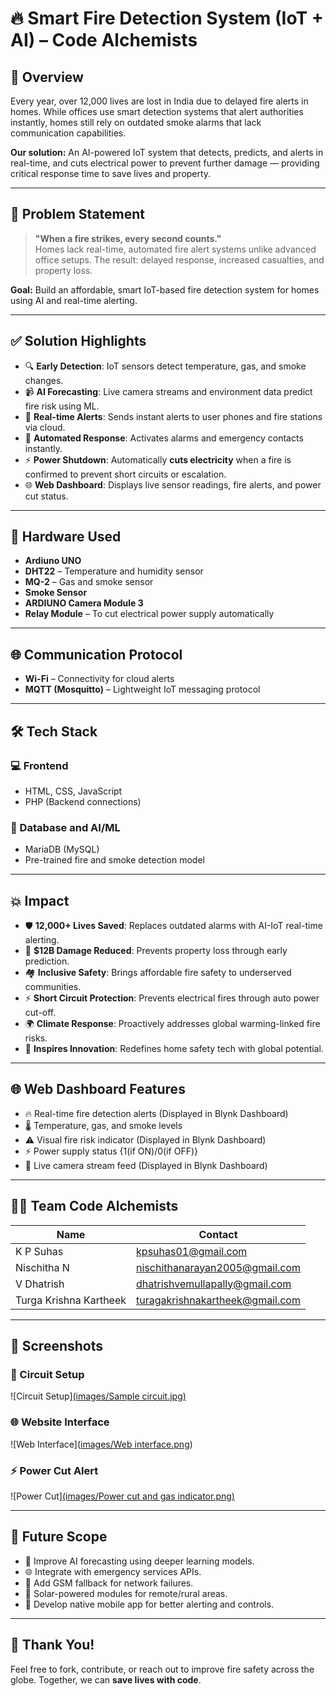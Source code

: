 # 🔥 Smart Fire Detection System (IoT + AI) – Code Alchemists

## 🚀 Overview
Every year, over 12,000 lives are lost in India due to delayed fire alerts in homes. While offices use smart detection systems that alert authorities instantly, homes still rely on outdated smoke alarms that lack communication capabilities.

**Our solution:** An AI-powered IoT system that detects, predicts, and alerts in real-time, and cuts electrical power to prevent further damage — providing critical response time to save lives and property.

---

## 🧠 Problem Statement

> **"When a fire strikes, every second counts."**  
Homes lack real-time, automated fire alert systems unlike advanced office setups. The result: delayed response, increased casualties, and property loss.

**Goal:** Build an affordable, smart IoT-based fire detection system for homes using AI and real-time alerting.

---

## ✅ Solution Highlights

- 🔍 **Early Detection**: IoT sensors detect temperature, gas, and smoke changes.
- 📹 **AI Forecasting**: Live camera streams and environment data predict fire risk using ML.
- 📲 **Real-time Alerts**: Sends instant alerts to user phones and fire stations via cloud.
- 🚨 **Automated Response**: Activates alarms and emergency contacts instantly.
- ⚡ **Power Shutdown**: Automatically **cuts electricity** when a fire is confirmed to prevent short circuits or escalation.
- 🌐 **Web Dashboard**: Displays live sensor readings, fire alerts, and power cut status.

---

## 🔧 Hardware Used

- **Ardiuno UNO**
- **DHT22** – Temperature and humidity sensor
- **MQ-2** – Gas and smoke sensor
- **Smoke Sensor**
- **ARDIUNO Camera Module 3**
- **Relay Module** – To cut electrical power supply automatically

---

## 🌐 Communication Protocol

- **Wi-Fi** – Connectivity for cloud alerts  
- **MQTT (Mosquitto)** – Lightweight IoT messaging protocol

---

## 🛠️ Tech Stack

### 💻 Frontend
- HTML, CSS, JavaScript  
- PHP (Backend connections)

### 🧠 Database and AI/ML
- MariaDB (MySQL)
- Pre-trained fire and smoke detection model

---

## 💥 Impact

- 🛡 **12,000+ Lives Saved**: Replaces outdated alarms with AI-IoT real-time alerting.
- 💸 **$12B Damage Reduced**: Prevents property loss through early prediction.
- 🏘 **Inclusive Safety**: Brings affordable fire safety to underserved communities.
- ⚡ **Short Circuit Protection**: Prevents electrical fires through auto power cut-off.
- 🌍 **Climate Response**: Proactively addresses global warming-linked fire risks.
- 🌟 **Inspires Innovation**: Redefines home safety tech with global potential.

---

## 🌐 Web Dashboard Features

- 🔥 Real-time fire detection alerts (Displayed in Blynk Dashboard)
- 🌡️ Temperature, gas, and smoke levels 
- ⚠️ Visual fire risk indicator (Displayed in Blynk Dashboard)
- ⚡ Power supply status {1(if ON)/0(if OFF)}
- 📸 Live camera stream feed (Displayed in Blynk Dashboard)

---

## 👨‍💻 Team Code Alchemists

| Name                | Contact                  |
|---------------------|---------------------------|
| K P Suhas           | kpsuhas01@gmail.com       |
| Nischitha N         | nischithanarayan2005@gmail.com |
| V Dhatrish          | dhatrishvemullapally@gmail.com |
| Turga Krishna Kartheek | turagakrishnakartheek@gmail.com |

---

## 📸 Screenshots 
### 🔧 Circuit Setup
![Circuit Setup][(images/Sample circuit.jpg)](https://github.com/dhatrishv/FireForcaster/blob/7db43a127eeb23c4d416a72d80d0a149c96731a2/images/Sample%20circuit.jpg)
### 🌐 Website Interface
![Web Interface]([images/Web interface.png](https://github.com/dhatrishv/FireForcaster/blob/cc573327cf25e72dc8e04901c83ed2b9fda5290c/images/Web%20interface.png))
### ⚡ Power Cut Alert
![Power Cut][(images/Power cut and gas indicator.png)](https://github.com/dhatrishv/FireForcaster/blob/454019eacdc4df47486e07f0640d9ce0adda5ff5/images/Power%20cut%20and%20gas%20indicator.png)


---

## 🚀 Future Scope

- 🧠 Improve AI forecasting using deeper learning models.
- 🌐 Integrate with emergency services APIs.
- 📡 Add GSM fallback for network failures.
- 🔋 Solar-powered modules for remote/rural areas.
- 📱 Develop native mobile app for better alerting and controls.

---

## 🙌 Thank You!

Feel free to fork, contribute, or reach out to improve fire safety across the globe. Together, we can **save lives with code**.

